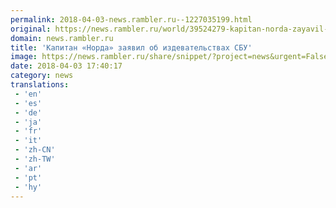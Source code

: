 ```yaml
---
permalink: 2018-04-03-news.rambler.ru--1227035199.html
original: https://news.rambler.ru/world/39524279-kapitan-norda-zayavil-ob-izdevatelstvah-sbu/
domain: news.rambler.ru
title: 'Капитан «Норда» заявил об издевательствах СБУ'
image: https://news.rambler.ru/share/snippet/?project=news&urgent=False&image=http%3A%2F%2Fnews.rambler.ru%2Fimg%2F2018%2F03%2F26185154.529964.7839.jpeg&big=False&title=%D0%9A%D0%B0%D0%BF%D0%B8%D1%82%D0%B0%D0%BD+%C2%AB%D0%9D%D0%BE%D1%80%D0%B4%D0%B0%C2%BB+%D0%B7%D0%B0%D1%8F%D0%B2%D0%B8%D0%BB+%D0%BE%D0%B1%C2%A0%D0%B8%D0%B7%D0%B4%D0%B5%D0%B2%D0%B0%D1%82%D0%B5%D0%BB%D1%8C%D1%81%D1%82%D0%B2%D0%B0%D1%85+%D0%A1%D0%91%D0%A3
date: 2018-04-03 17:40:17
category: news
translations: 
 - 'en'
 - 'es'
 - 'de'
 - 'ja'
 - 'fr'
 - 'it'
 - 'zh-CN'
 - 'zh-TW'
 - 'ar'
 - 'pt'
 - 'hy'
---
```


